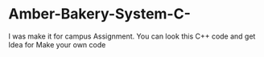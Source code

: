 # Amber-Bakery-System-C-
I was make it for campus Assignment. You can look this C++ code and get Idea for Make your own code
